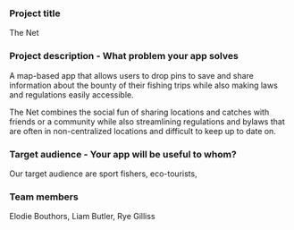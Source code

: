 ### Project title

The Net

### Project description - What problem your app solves

A map-based app that allows users to drop pins to save and share information about the bounty of their fishing trips while also making laws and regulations easily accessible.

The Net combines the social fun of sharing locations and catches with friends or a community while also streamlining regulations and bylaws that are often in non-centralized locations and difficult to keep up to date on. 

### Target audience - Your app will be useful to whom?

Our target audience are sport fishers, eco-tourists,

### Team members

Elodie Bouthors, Liam Butler, Rye Gilliss